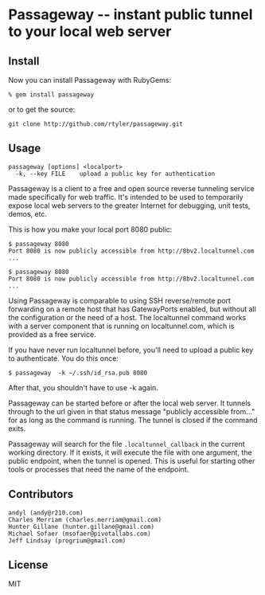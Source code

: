 # Passageway -- instant public tunnel to your local web server

## Install

Now you can install Passageway with RubyGems:

    % gem install passageway

or to get the source:

    git clone http://github.com/rtyler/passageway.git

## Usage

    passageway [options] <localport>
      -k, --key FILE    upload a public key for authentication

Passageway is a client to a free and open source reverse tunneling
service made specifically for web traffic. It's intended to be used to
temporarily expose local web servers to the greater Internet for
debugging, unit tests, demos, etc.

This is how you make your local port 8080 public:

    $ passageway 8080
    Port 8080 is now publicly accessible from http://8bv2.localtunnel.com ...

    $ passageway 8080
    Port 8080 is now publicly accessible from http://8bv2.localtunnel.com ...

Using Passageway is comparable to using SSH reverse/remote port
forwarding on a remote host that has GatewayPorts enabled, but without
all the configuration or the need of a host. The localtunnel command
works with a server component that is running on localtunnel.com,
which is provided as a free service.

If you have never run localtunnel before, you'll need to upload a public
key to authenticate. You do this once:

    $ passageway  -k ~/.ssh/id_rsa.pub 8080

After that, you shouldn't have to use -k again.

Passageway can be started before or after the local web server.   It
tunnels through to the url given in that status message "publicly
accessible from..." for as long as the command is running.  The tunnel
is closed if the command exits.

Passageway will search for the file `.localtunnel_callback` in the current
working directory.  If it exists, it will execute the file with one argument,
the public endpoint, when the tunnel is opened. This is useful for starting
other tools or processes that need the name of the endpoint.

## Contributors

    andyl (andy@r210.com)
    Charles Merriam (charles.merriam@gmail.com)
    Hunter Gillane (hunter.gillane@gmail.com)
    Michael Sofaer (msofaer@pivotallabs.com)
    Jeff Lindsay (progrium@gmail.com)

## License

MIT
